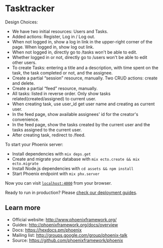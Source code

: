 # Tasktracker

Design Choices:

  * We have two initial resources: Users and Tasks.
  * Added actions: Register, Log in / Log out.
  * When not logged in, show a log in link in the upper-right corner of the page. When logged in, show log out link.
  * When not logged in, directly go to /tasks won't be able to edit.
  * Whether logged in or not, directly go to /users won't be able to edit other users.
  * To create Tasks: entering a title and a description, with time spent on the task, the task completed or not, and the assignee.
  * Create a partial “session” resource, manually. Two CRUD actions: create and delete.
  * Create a partial “feed” resource, manually.
  * All tasks: listed in reverse order. Only show tasks related(created/assigned) to current user.
  * When creating task, use user_id get user name and creating as current user.
  * In the feed page, show available assignees' id for the creator's convenience.
  * In the feed page, show the tasks created by the current user and the tasks assigned to the current user.
  * After creating task, redirect to /feed.

To start your Phoenix server:

  * Install dependencies with `mix deps.get`
  * Create and migrate your database with `mix ecto.create && mix ecto.migrate`
  * Install Node.js dependencies with `cd assets && npm install`
  * Start Phoenix endpoint with `mix phx.server`

Now you can visit [`localhost:4000`](http://localhost:4000) from your browser.

Ready to run in production? Please [check our deployment guides](http://www.phoenixframework.org/docs/deployment).

## Learn more

  * Official website: http://www.phoenixframework.org/
  * Guides: http://phoenixframework.org/docs/overview
  * Docs: https://hexdocs.pm/phoenix
  * Mailing list: http://groups.google.com/group/phoenix-talk
  * Source: https://github.com/phoenixframework/phoenix
